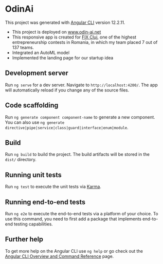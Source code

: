 # OdinAi

This project was generated with [Angular CLI](https://github.com/angular/angular-cli) version 12.2.11.
- This project is deployed on www.odin-ai.net
- This responsive app is created for [FIX Cluj](https://fixcluj.eu/), one of the highest entrepreneurship contests in Romania, in which my team placed 7 out of 137 teams.
- Integrated an AutoML model
- Implemented the landing page for our startup idea

## Development server

Run `ng serve` for a dev server. Navigate to `http://localhost:4200/`. The app will automatically reload if you change any of the source files.

## Code scaffolding

Run `ng generate component component-name` to generate a new component. You can also use `ng generate directive|pipe|service|class|guard|interface|enum|module`.

## Build

Run `ng build` to build the project. The build artifacts will be stored in the `dist/` directory.

## Running unit tests

Run `ng test` to execute the unit tests via [Karma](https://karma-runner.github.io).

## Running end-to-end tests

Run `ng e2e` to execute the end-to-end tests via a platform of your choice. To use this command, you need to first add a package that implements end-to-end testing capabilities.

## Further help

To get more help on the Angular CLI use `ng help` or go check out the [Angular CLI Overview and Command Reference](https://angular.io/cli) page.
